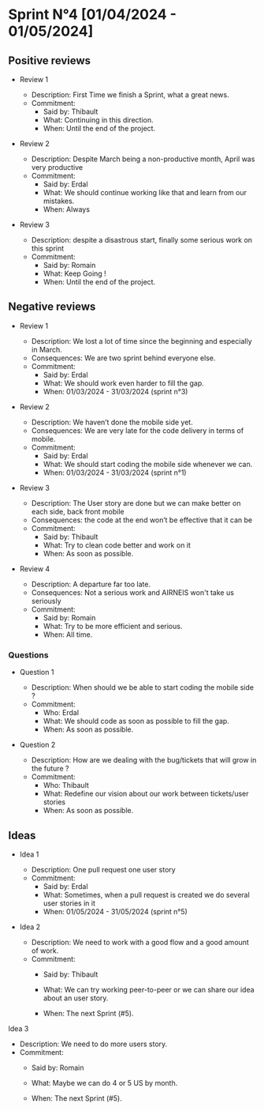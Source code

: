 # Sprint N°4 [01/04/2024 - 01/05/2024]

## Positive reviews

- Review 1

  - Description: First Time we finish a Sprint, what a great news.
  - Commitment:
    - Said by: Thibault
    - What: Continuing in this direction.
    - When: Until the end of the project.

- Review 2

  - Description: Despite March being a non-productive month, April was very productive
  - Commitment:
    - Said by: Erdal
    - What: We should continue working like that and learn from our mistakes.
    - When: Always

- Review 3

  - Description: despite a disastrous start, finally some serious work on this sprint 
  - Commitment:
    - Said by: Romain
    - What: Keep Going !
    - When: Until the end of the project.

## Negative reviews

- Review 1

  - Description: We lost a lot of time since the beginning and especially in March.
  - Consequences: We are two sprint behind everyone else.
  - Commitment:
    - Said by: Erdal
    - What: We should work even harder to fill the gap.
    - When: 01/03/2024 - 31/03/2024 (sprint n°3)

- Review 2

  - Description: We haven’t done the mobile side yet.
  - Consequences: We are very late for the code delivery in terms of mobile.
  - Commitment:
    - Said by: Erdal
    - What: We should start coding the mobile side whenever we can.
    - When: 01/03/2024 - 31/03/2024 (sprint n°1)

- Review 3

  - Description: The User story are done but we can make better on each side, back front mobile
  - Consequences: the code at the end won’t be effective that it can be 
  - Commitment:
    - Said by: Thibault
    - What: Try to clean code better and work on it
    - When: As soon as possible.


- Review 4

  - Description: A departure far too late.
  - Consequences: Not a serious work and AIRNEIS won't take us seriously
  - Commitment:
    - Said by: Romain
    - What: Try to be more efficient and serious.
    - When: All time.

### Questions

- Question 1
  - Description: When should we be able to start coding the mobile side ?
  - Commitment:
    - Who: Erdal
    - What: We should code as soon as possible to fill the gap.
    - When: As soon as possible.

- Question 2
  - Description: How are we dealing with the bug/tickets that will grow in the future ?
  - Commitment:
    - Who: Thibault
    - What: Redefine our vision about our work between tickets/user stories
    - When: As soon as possible.



## Ideas

- Idea 1

  - Description: One pull request one user story
  - Commitment:
    - Said by: Erdal
    - What: Sometimes, when a pull request is created we do several user stories in it
    - When: 01/05/2024 - 31/05/2024 (sprint n°5)




- Idea 2

  - Description: We need to work with a good flow and a good amount of work.
  - Commitment:
    - Said by: Thibault
    - What: We can try working peer-to-peer or we can share our idea about an user story. 

    - When: The next Sprint (#5).

Idea 3

  - Description: We need to do more users story.
  - Commitment:
    - Said by: Romain
    - What: Maybe we can do 4 or 5 US by month. 

    - When: The next Sprint (#5).
